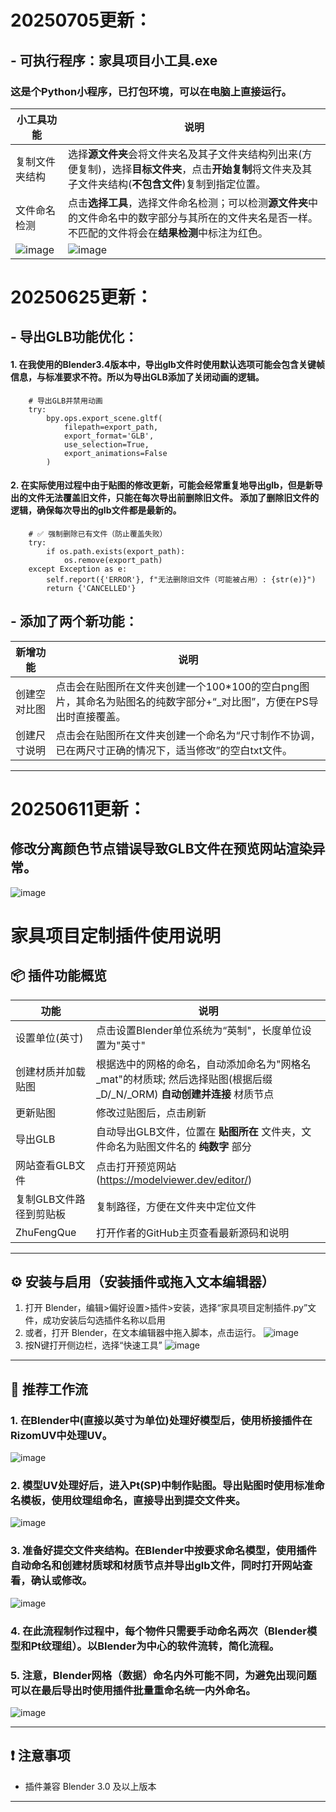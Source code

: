 # 20250705更新：
## - 可执行程序：家具项目小工具.exe
### 这是个Python小程序，已打包环境，可以在电脑上直接运行。
| 小工具功能 | 说明 |
|------|------|
| 复制文件夹结构 | 选择**源文件夹**会将文件夹名及其子文件夹结构列出来(方便复制)，选择**目标文件夹**，点击**开始复制**将文件夹及其子文件夹结构(**不包含文件**)复制到指定位置。 |
| 文件命名检测 | 点击**选择工具**，选择文件命名检测；可以检测**源文件夹**中的文件命名中的数字部分与其所在的文件夹名是否一样。不匹配的文件将会在**结果检测**中标注为红色。  |
| ![image](https://github.com/user-attachments/assets/eead41cd-2c69-42a3-9727-fde97c67c724) | ![image](https://github.com/user-attachments/assets/5866df55-b03c-4232-a71e-9c2c66633f40) |



# 20250625更新：
## - 导出GLB功能优化：
#### 1. 在我使用的Blender3.4版本中，导出glb文件时使用默认选项可能会包含关键帧信息，与标准要求不符。所以为导出GLB添加了关闭动画的逻辑。
        # 导出GLB并禁用动画
        try:
            bpy.ops.export_scene.gltf(
                filepath=export_path,
                export_format='GLB',
                use_selection=True,
                export_animations=False
            )
#### 2. 在实际使用过程中由于贴图的修改更新，可能会经常重复地导出glb，但是新导出的文件无法覆盖旧文件，只能在每次导出前删除旧文件。 添加了删除旧文件的逻辑，确保每次导出的glb文件都是最新的。
        # ✅ 强制删除已有文件（防止覆盖失败）
        try:
            if os.path.exists(export_path):
                os.remove(export_path)
        except Exception as e:
            self.report({'ERROR'}, f"无法删除旧文件（可能被占用）: {str(e)}")
            return {'CANCELLED'}
## - 添加了两个新功能：
| 新增功能 | 说明 |
|------|------|
| 创建空对比图 | 点击会在贴图所在文件夹创建一个100*100的空白png图片，其命名为贴图名的纯数字部分+“_对比图”，方便在PS导出时直接覆盖。 |
| 创建尺寸说明 | 点击会在贴图所在文件夹创建一个命名为“尺寸制作不协调，已在两尺寸正确的情况下，适当修改”的空白txt文件。 |

---

# 20250611更新：
## 修改分离颜色节点错误导致GLB文件在预览网站渲染异常。
![image](https://github.com/user-attachments/assets/1c13df49-d574-46b9-a719-9cb586cf5b2f)


# 家具项目定制插件使用说明

## 📦 插件功能概览

| 功能 | 说明 |
|------|------|
| 设置单位(英寸) | 点击设置Blender单位系统为“英制"，长度单位设置为"英寸" |
| 创建材质并加载贴图 | 根据选中的网格的命名，自动添加命名为"网格名_mat"的材质球; 然后选择贴图(根据后缀_D/_N/_ORM) **自动创建并连接** 材质节点 |
| 更新贴图 | 修改过贴图后，点击刷新 |
| 导出GLB | 自动导出GLB文件，位置在 **贴图所在** 文件夹，文件命名为贴图文件名的 **纯数字** 部分 |
| 网站查看GLB文件 | 点击打开预览网站(https://modelviewer.dev/editor/) |
| 复制GLB文件路径到剪贴板 | 复制路径，方便在文件夹中定位文件 |
| ZhuFengQue | 打开作者的GitHub主页查看最新源码和说明 |
---

## ⚙️ 安装与启用（安装插件或拖入文本编辑器）

1. 打开 Blender，编辑>偏好设置>插件>安装，选择“家具项目定制插件.py”文件，成功安装后勾选插件名称以启用
2. 或者，打开 Blender，在文本编辑器中拖入脚本，点击运行。
![image](https://github.com/user-attachments/assets/e8b7e057-dfda-4cb8-85a5-fc97cc7abc7e)
3. 按N键打开侧边栏，选择“快速工具”
![image](https://github.com/user-attachments/assets/d603dfec-8e20-4b0f-ab66-9ac615f23d6e)

---

## 🔧 推荐工作流

### 1. 在Blender中(直接以英寸为单位)处理好模型后，使用桥接插件在RizomUV中处理UV。
![image](https://github.com/user-attachments/assets/56e7edee-a2b4-49f1-81ca-9898eeae5a89)

### 2. 模型UV处理好后，进入Pt(SP)中制作贴图。导出贴图时使用标准命名模板，使用纹理组命名，直接导出到提交文件夹。
![image](https://github.com/user-attachments/assets/de59edcb-2f3d-4ec5-b947-e550338c18fb)

### 3. 准备好提交文件夹结构。在Blender中按要求命名模型，使用插件自动命名和创建材质球和材质节点并导出glb文件，同时打开网站查看，确认或修改。
![image](https://github.com/user-attachments/assets/1033d0d0-549f-4e7b-ab49-84925db9bea5)

### 4. 在此流程制作过程中，每个物件只需要手动命名两次（Blender模型和Pt纹理组）。以Blender为中心的软件流转，简化流程。

### 5. 注意，Blender网格（数据）命名内外可能不同，为避免出现问题可以在最后导出时使用插件批量重命名统一内外命名。
![image](https://github.com/user-attachments/assets/bdf77082-e82d-468d-bb29-c4c4a6f380f6)


---

## ❗ 注意事项

- 插件兼容 Blender 3.0 及以上版本

---
